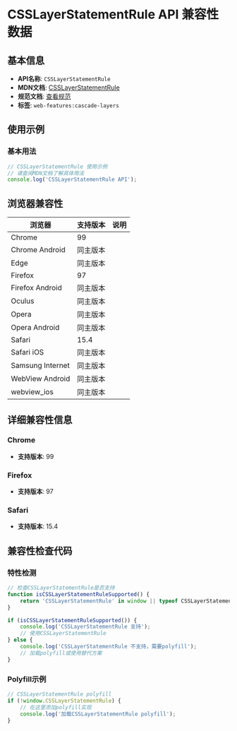 # CSSLayerStatementRule API 兼容性数据

## 基本信息

- **API名称**: `CSSLayerStatementRule`
- **MDN文档**: [CSSLayerStatementRule](https://developer.mozilla.org/docs/Web/API/CSSLayerStatementRule)
- **规范文档**: [查看规范](https://drafts.csswg.org/css-cascade-5/#csslayerstatementrule)
- **标签**: `web-features:cascade-layers`

## 使用示例

### 基本用法

```javascript
// CSSLayerStatementRule 使用示例
// 请查阅MDN文档了解具体用法
console.log('CSSLayerStatementRule API');
```

## 浏览器兼容性

| 浏览器 | 支持版本 | 说明 |
|--------|----------|------|
| Chrome | 99 |  |
| Chrome Android | 同主版本 |  |
| Edge | 同主版本 |  |
| Firefox | 97 |  |
| Firefox Android | 同主版本 |  |
| Oculus | 同主版本 |  |
| Opera | 同主版本 |  |
| Opera Android | 同主版本 |  |
| Safari | 15.4 |  |
| Safari iOS | 同主版本 |  |
| Samsung Internet | 同主版本 |  |
| WebView Android | 同主版本 |  |
| webview_ios | 同主版本 |  |

## 详细兼容性信息

### Chrome

- **支持版本**: 99

### Firefox

- **支持版本**: 97

### Safari

- **支持版本**: 15.4

## 兼容性检查代码

### 特性检测

```javascript
// 检查CSSLayerStatementRule是否支持
function isCSSLayerStatementRuleSupported() {
    return 'CSSLayerStatementRule' in window || typeof CSSLayerStatementRule !== 'undefined';
}

if (isCSSLayerStatementRuleSupported()) {
    console.log('CSSLayerStatementRule 支持');
    // 使用CSSLayerStatementRule
} else {
    console.log('CSSLayerStatementRule 不支持，需要polyfill');
    // 加载polyfill或使用替代方案
}
```

### Polyfill示例

```javascript
// CSSLayerStatementRule polyfill
if (!window.CSSLayerStatementRule) {
    // 在这里添加polyfill实现
    console.log('加载CSSLayerStatementRule polyfill');
}
```

